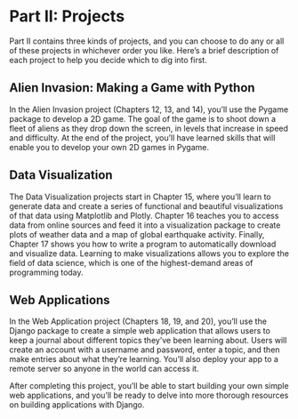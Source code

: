 # Part II: Projects

Part II contains three kinds of projects, and you can choose to do any or all
of these projects in whichever order you
like. Here’s a brief description of each project to help you decide which to
dig into first.

## Alien Invasion: Making a Game with Python

In the Alien Invasion project (Chapters 12, 13, and 14), you’ll use the Pygame
package to develop a 2D game. The goal of
the game is to shoot down a fleet of aliens as they drop down the screen, in
levels that increase in speed and
difficulty. At the end of the project, you’ll have learned skills that will
enable you to develop your own 2D games in
Pygame.

## Data Visualization

The Data Visualization projects start in Chapter 15, where you’ll learn to
generate data and create a series of
functional and beautiful visualizations of that data using Matplotlib and
Plotly. Chapter 16 teaches you to access data
from online sources and feed it into a visualization package to create plots of
weather data and a map of global
earthquake activity. Finally, Chapter 17 shows you how to write a program to
automatically download and visualize data.
Learning to make visualizations allows you to explore the field of data
science, which is one of the highest-demand
areas of programming today.

## Web Applications

In the Web Application project (Chapters 18, 19, and 20), you’ll use the Django
package to create a simple web
application that allows users to keep a journal about different topics they’ve
been learning about. Users will create an
account with a username and password, enter a topic, and then make entries
about what they’re learning. You’ll also
deploy your app to a remote server so anyone in the world can access it.

After completing this project, you’ll be able to start building your own simple
web applications, and you’ll be ready to
delve into more thorough resources on building applications with Django.
